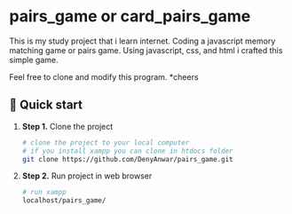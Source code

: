 # pairs_game or card_pairs_game

This is my study project that i learn internet.
Coding a javascript memory matching game or pairs game.
Using javascript, css, and html i crafted this simple game.

Feel free to clone and modify this program. *cheers

## 🚀 Quick start
1.  **Step 1.**
    Clone the project
    ```sh
    # clone the project to your local computer
    # if you install xampp you can clone in htdocs folder
    git clone https://github.com/DenyAnwar/pairs_game.git
    ```
1.  **Step 2.**
    Run project in web browser
    ```sh
    # run xampp 
    localhost/pairs_game/
    ```


